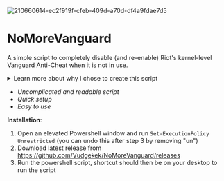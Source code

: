 ![210660614-ec2f919f-cfeb-409d-a70d-df4a9fdae7d5](https://github.com/Vudgekek/NoMoreVanguard/assets/70611009/78cf45b7-4cb8-41ec-86e0-921bcd518dba)
# NoMoreVanguard
A simple script to completely disable (and re-enable) Riot's kernel-level Vanguard Anti-Cheat when it is not in use.
<details> 
  <summary>Learn more about why I chose to create this script </summary>
https://www.engadget.com/valorant-vanguard-riot-games-security-interview-video-170025435.html

https://www.youtube.com/watch?v=_dOCtaBObg4
</details>

- *Uncomplicated and readable script*
- *Quick setup*
- *Easy to use*

**Installation**:

1. Open an elevated Powershell window and run `Set-ExecutionPolicy Unrestricted` (you can undo this after step 3 by removing "un")
2. Download latest release from https://github.com/Vudgekek/NoMoreVanguard/releases
3. Run the powershell script, shortcut should then be on your desktop to run the script
